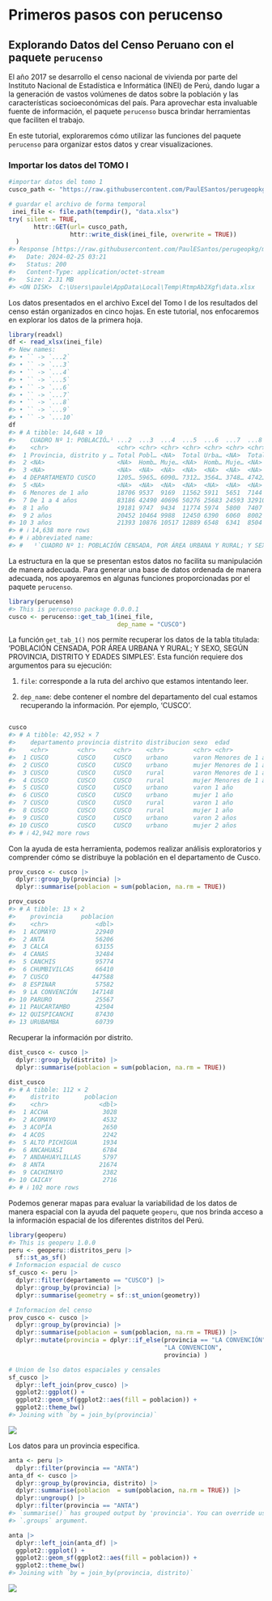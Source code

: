 # Primeros pasos con perucenso


## Explorando Datos del Censo Peruano con el paquete `perucenso`

El año 2017 se desarrollo el censo nacional de vivienda por parte del
Instituto Nacional de Estadística e Informática (INEI) de Perú, dando
lugar a la generación de vastos volúmenes de datos sobre la población y
las características socioeconómicas del país. Para aprovechar esta
invaluable fuente de información, el paquete `perucenso` busca brindar
herramientas que faciliten el trabajo.

En este tutorial, exploraremos cómo utilizar las funciones del paquete
`perucenso` para organizar estos datos y crear visualizaciones.

### Importar los datos del TOMO I

``` r
#importar datos del tomo 1
cusco_path <- "https://raw.githubusercontent.com/PaulESantos/perugeopkg/master/inei/08TOMO_01_cusco.xlsx"

# guardar el archivo de forma temporal
 inei_file <- file.path(tempdir(), "data.xlsx")
try( silent = TRUE,
       httr::GET(url= cusco_path,
                 httr::write_disk(inei_file, overwrite = TRUE))
  )
#> Response [https://raw.githubusercontent.com/PaulESantos/perugeopkg/master/inei/08TOMO_01_cusco.xlsx]
#>   Date: 2024-02-25 03:21
#>   Status: 200
#>   Content-Type: application/octet-stream
#>   Size: 2.31 MB
#> <ON DISK>  C:\Users\paule\AppData\Local\Temp\RtmpAb2Xgf\data.xlsx
```

Los datos presentados en el archivo Excel del Tomo I de los resultados
del censo están organizados en cinco hojas. En este tutorial, nos
enfocaremos en explorar los datos de la primera hoja.

``` r
library(readxl)
df <- read_xlsx(inei_file)
#> New names:
#> • `` -> `...2`
#> • `` -> `...3`
#> • `` -> `...4`
#> • `` -> `...5`
#> • `` -> `...6`
#> • `` -> `...7`
#> • `` -> `...8`
#> • `` -> `...9`
#> • `` -> `...10`
df
#> # A tibble: 14,648 × 10
#>    CUADRO Nº 1: POBLACIÓ…¹ ...2  ...3  ...4  ...5  ...6  ...7  ...8  ...9  ...10
#>    <chr>                   <chr> <chr> <chr> <chr> <chr> <chr> <chr> <chr> <chr>
#>  1 Provincia, distrito y … Total Pobl… <NA>  Total Urba… <NA>  Total Rural <NA> 
#>  2 <NA>                    <NA>  Homb… Muje… <NA>  Homb… Muje… <NA>  Homb… Muje…
#>  3 <NA>                    <NA>  <NA>  <NA>  <NA>  <NA>  <NA>  <NA>  <NA>  <NA> 
#>  4 DEPARTAMENTO CUSCO      1205… 5965… 6090… 7312… 3564… 3748… 4742… 2400… 2341…
#>  5 <NA>                    <NA>  <NA>  <NA>  <NA>  <NA>  <NA>  <NA>  <NA>  <NA> 
#>  6 Menores de 1 año        18706 9537  9169  11562 5911  5651  7144  3626  3518 
#>  7 De 1 a 4 años           83186 42490 40696 50276 25683 24593 32910 16807 16103
#>  8 1 año                   19181 9747  9434  11774 5974  5800  7407  3773  3634 
#>  9 2 años                  20452 10464 9988  12450 6390  6060  8002  4074  3928 
#> 10 3 años                  21393 10876 10517 12889 6548  6341  8504  4328  4176 
#> # ℹ 14,638 more rows
#> # ℹ abbreviated name:
#> #   ¹​`CUADRO Nº 1: POBLACIÓN CENSADA, POR ÁREA URBANA Y RURAL; Y SEXO, SEGÚN PROVINCIA, DISTRITO Y EDADES SIMPLES`
```

La estructura en la que se presentan estos datos no facilita su
manipulación de manera adecuada. Para generar una base de datos ordenada
de manera adecuada, nos apoyaremos en algunas funciones proporcionadas
por el paquete `perucenso`.

``` r
library(perucenso)
#> This is perucenso package 0.0.0.1
cusco <- perucenso::get_tab_1(inei_file, 
                              dep_name = "CUSCO")
```

La función `get_tab_1()` nos permite recuperar los datos de la tabla
titulada: ‘POBLACIÓN CENSADA, POR ÁREA URBANA Y RURAL; Y SEXO, SEGÚN
PROVINCIA, DISTRITO Y EDADES SIMPLES’. Esta función requiere dos
argumentos para su ejecución:

1.  `file`: corresponde a la ruta del archivo que estamos intentando
    leer.

2.  `dep_name`: debe contener el nombre del departamento del cual
    estamos recuperando la información. Por ejemplo, ‘CUSCO’.

``` r

cusco
#> # A tibble: 42,952 × 7
#>    departamento provincia distrito distribucion sexo  edad             poblacion
#>    <chr>        <chr>     <chr>    <chr>        <chr> <chr>                <dbl>
#>  1 CUSCO        CUSCO     CUSCO    urbano       varon Menores de 1 año       797
#>  2 CUSCO        CUSCO     CUSCO    urbano       mujer Menores de 1 año       777
#>  3 CUSCO        CUSCO     CUSCO    rural        varon Menores de 1 año        23
#>  4 CUSCO        CUSCO     CUSCO    rural        mujer Menores de 1 año        20
#>  5 CUSCO        CUSCO     CUSCO    urbano       varon 1 año                  794
#>  6 CUSCO        CUSCO     CUSCO    urbano       mujer 1 año                  738
#>  7 CUSCO        CUSCO     CUSCO    rural        varon 1 año                   22
#>  8 CUSCO        CUSCO     CUSCO    rural        mujer 1 año                   30
#>  9 CUSCO        CUSCO     CUSCO    urbano       varon 2 años                 901
#> 10 CUSCO        CUSCO     CUSCO    urbano       mujer 2 años                 801
#> # ℹ 42,942 more rows
```

Con la ayuda de esta herramienta, podemos realizar análisis
exploratorios y comprender cómo se distribuye la población en el
departamento de Cusco.

``` r
prov_cusco <- cusco |> 
  dplyr::group_by(provincia) |> 
  dplyr::summarise(poblacion = sum(poblacion, na.rm = TRUE))

prov_cusco
#> # A tibble: 13 × 2
#>    provincia     poblacion
#>    <chr>             <dbl>
#>  1 ACOMAYO           22940
#>  2 ANTA              56206
#>  3 CALCA             63155
#>  4 CANAS             32484
#>  5 CANCHIS           95774
#>  6 CHUMBIVILCAS      66410
#>  7 CUSCO            447588
#>  8 ESPINAR           57582
#>  9 LA CONVENCIÓN    147148
#> 10 PARURO            25567
#> 11 PAUCARTAMBO       42504
#> 12 QUISPICANCHI      87430
#> 13 URUBAMBA          60739
```

Recuperar la información por distrito.

``` r
dist_cusco <- cusco |> 
  dplyr::group_by(distrito) |> 
  dplyr::summarise(poblacion = sum(poblacion, na.rm = TRUE))

dist_cusco
#> # A tibble: 112 × 2
#>    distrito       poblacion
#>    <chr>              <dbl>
#>  1 ACCHA               3028
#>  2 ACOMAYO             4532
#>  3 ACOPÍA              2650
#>  4 ACOS                2242
#>  5 ALTO PICHIGUA       1934
#>  6 ANCAHUASI           6784
#>  7 ANDAHUAYLILLAS      5797
#>  8 ANTA               21674
#>  9 CACHIMAYO           2382
#> 10 CAICAY              2716
#> # ℹ 102 more rows
```

Podemos generar mapas para evaluar la variabilidad de los datos de
manera espacial con la ayuda del paquete `geoperu`, que nos brinda
acceso a la información espacial de los diferentes distritos del Perú.

``` r
library(geoperu)
#> This is geoperu 1.0.0
peru <- geoperu::distritos_peru |> 
  sf::st_as_sf()
# Informacion espacial de cusco
sf_cusco <- peru |> 
  dplyr::filter(departamento == "CUSCO") |> 
  dplyr::group_by(provincia) |> 
  dplyr::summarise(geometry = sf::st_union(geometry))

# Informacion del censo
prov_cusco <- cusco |> 
  dplyr::group_by(provincia) |> 
  dplyr::summarise(poblacion = sum(poblacion, na.rm = TRUE)) |> 
  dplyr::mutate(provincia = dplyr::if_else(provincia == "LA CONVENCIÓN",
                                           "LA CONVENCION",
                                           provincia) )

# Union de lso datos espaciales y censales
sf_cusco |> 
  dplyr::left_join(prov_cusco) |> 
  ggplot2::ggplot() +
  ggplot2::geom_sf(ggplot2::aes(fill = poblacion)) +
  ggplot2::theme_bw()
#> Joining with `by = join_by(provincia)`
```

![](vignettes/ejemplo.markdown_strict_files/figure-markdown_strict/unnamed-chunk-8-1.png)

Los datos para un provincia especifica.

``` r
anta <- peru |> 
  dplyr::filter(provincia == "ANTA")
anta_df <- cusco |> 
  dplyr::group_by(provincia, distrito) |> 
  dplyr::summarise(poblacion  = sum(poblacion, na.rm = TRUE)) |> 
  dplyr::ungroup() |> 
  dplyr::filter(provincia == "ANTA")
#> `summarise()` has grouped output by 'provincia'. You can override using the
#> `.groups` argument.

anta |> 
  dplyr::left_join(anta_df) |> 
  ggplot2::ggplot() +
  ggplot2::geom_sf(ggplot2::aes(fill = poblacion)) +
  ggplot2::theme_bw()
#> Joining with `by = join_by(provincia, distrito)`
```

![](vignettes/ejemplo.markdown_strict_files/figure-markdown_strict/unnamed-chunk-9-1.png)
